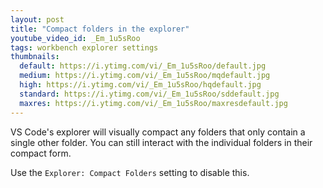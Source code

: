 ```yaml
---
layout: post
title: "Compact folders in the explorer"
youtube_video_id: _Em_1u5sRoo
tags: workbench explorer settings
thumbnails:
  default: https://i.ytimg.com/vi/_Em_1u5sRoo/default.jpg
  medium: https://i.ytimg.com/vi/_Em_1u5sRoo/mqdefault.jpg
  high: https://i.ytimg.com/vi/_Em_1u5sRoo/hqdefault.jpg
  standard: https://i.ytimg.com/vi/_Em_1u5sRoo/sddefault.jpg
  maxres: https://i.ytimg.com/vi/_Em_1u5sRoo/maxresdefault.jpg
---
```


VS Code's explorer will visually compact any folders that only contain a single other folder. You can still interact with the individual folders in their compact form.

Use the `Explorer: Compact Folders` setting to disable this.
